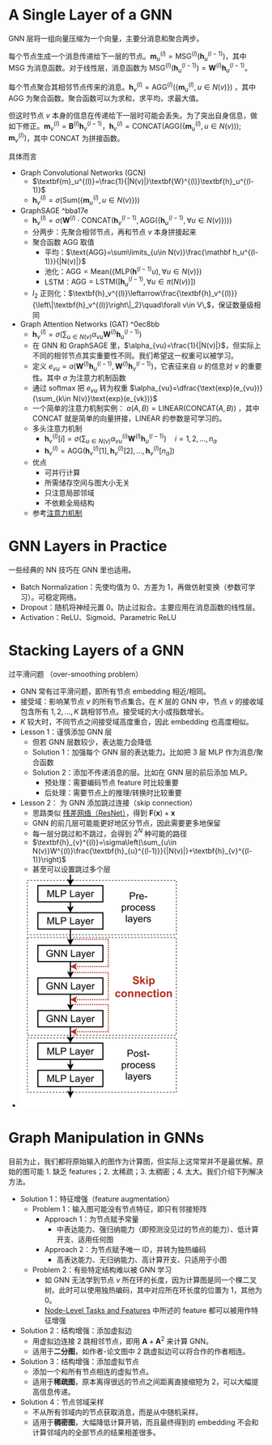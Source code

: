 # A Single Layer of a GNN

GNN 层将一组向量压缩为一个向量，主要分消息和聚合两步。

每个节点生成一个消息传递给下一层的节点。$\textbf{m}_u^{(l)}=\text{MSG}^{(l)}\left(\textbf{h}_u^{(l-1)}\right)$，其中 $\text{MSG}$ 为消息函数。对于线性层，消息函数为 $\text{MSG}^{(l)}(\textbf{h}_u^{(l-1)})=\mathbf{W}^{(l)}\textbf{h}_u^{(l-1)}$。

每个节点聚合其相邻节点传来的消息。$\mathbf{h}_{v}^{(l)}=\text{AGG}^{(l)}\left(\left\{\mathbf{m}_{u}^{(l)},u\in N(v)\right\}\right)$ ，其中 $\text{AGG}$ 为聚合函数。聚合函数可以为求和，求平均，求最大值。

但这时节点 $v$ 本身的信息在传递给下一层时可能会丢失。为了突出自身信息，做如下修正。$\textbf{m}_v^{(l)}=\textbf{B}^{(l)}\textbf{h}_v^{(l-1)}$，$\mathbf{h}_v^{(l)}=\text{CONCAT}\left(\text{AGG}\left(\left\{\mathbf{m}_u^{(l)},u\in N(v)\right)\right);\mathbf{m}_v^{(l)}\right)$，其中 $\text{CONCAT}$ 为拼接函数。

具体而言

* Graph Convolutional Networks (GCN)
	* $\textbf{m}_u^{(l)}=\frac{1}{|N(v)|}\textbf{W}^{(l)}\textbf{h}_u^{(l-1)}$
	* $\mathbf{h}_{v}^{(l)}=\sigma\left(\text{Sum}\left(\left\{\mathbf{m}_{u}^{(l)},u\in N(v)\right\}\right)\right)$
* GraphSAGE ^bba17e
	* $\mathbf{h}_{v}^{(l)}=\sigma\left(\mathbf{W}^{(l)}\cdot\text{CONCAT}\left(\mathbf{h}_{v}^{(l-1)},\text{AGG}\left(\left\{\mathbf{h}_{u}^{(l-1)},\forall u\in N(v)\right\}\right)\right)\right)$
	* 分两步：先聚合相邻节点，再和节点 $v$ 本身拼接起来
	* 聚合函数 $\text{AGG}$ 取值
		* 平均：$\text{AGG}=\sum\limits_{u\in N(v)}\frac{\mathbf h_u^{(l-1)}}{|N(v)|}$
		* 池化：$\text{AGG}=\text{Mean}(\{\text{MLP}(\textbf{h}^{(l-1)}u),\forall u\in N(v)\})$
		* LSTM：$\text{AGG}=\text{LSTM}([\mathbf{h}_u^{(l-1)},\forall u\in\pi\big(N(v)\big)])$
	* $l_{2}$ 正则化：$\textbf{h}_v^{(l)}\leftarrow\frac{\textbf{h}_v^{(l)}}{\left\|\textbf{h}_v^{(l)}\right\|_2}\quad\forall v\in V\,$，保证数量级相同
* Graph Attention Networks (GAT) ^0ec8bb
	* $\textbf{h}_v^{(l)}=\sigma(\sum_{u\in N(v)}\alpha_{vu}\textbf{W}^{(l)}\textbf{h}_u^{(l-1)})$
	* 在 GNN 和 GraphSAGE 里，$\alpha_{vu}=\frac{1}{|N(v)|}$，但实际上不同的相邻节点其实重要性不同。我们希望这一权重可以被学习。
	* 定义 $e_{vu}=a(\textbf{W}^{(l)}\textbf{h}_u^{(l-1)},\textbf{W}^{(l)}\textbf{h}^{(l-1)}_v)$，它表征来自 $u$ 的信息对 $v$ 的重要性。其中 $a$ 为注意力机制函数
	* 通过 softmax 把 $e_{vu}$ 转为权重 $\alpha_{vu}=\dfrac{\text{exp}(e_{vu})}{\sum_{k\in N(v)}\text{exp}(e_{vk})}$
	* 一个简单的注意力机制实例： $a(A,B)=\text{LINEAR}(\text{CONCAT}(A,B))$ ，其中 CONCAT 就是简单的向量拼接，LINEAR 的参数是可学习的。
	* 多头注意力机制 
		* $\textbf{h}^{(l)}_v[i]=\sigma (\sum_{u\in N (v)}\alpha^{(i)}_{vu}\textbf{W}^{(l)}\textbf{h}^{(l-1)}_u)\quad i=1,2,...,n_a$
		* $\textbf{h}_v^{(l)}=\text{AGG}(\textbf{h}_v^{(l)}[1],\textbf{h}_v^{(l)}[2],...,\textbf{h}_v^{(l)}[n_a])$
	* 优点
		* 可并行计算
		* 所需储存空间与图大小无关
		* 只注意局部邻域
		* 不依赖全局结构
	* 参考[注意力机制](Dive%20into%20Deep%20Learning/Dive%20into%20Deep%20Learning.md#注意力机制)

# GNN Layers in Practice

一些经典的 NN 技巧在 GNN 里也适用。

* Batch Normalization：先使均值为 0、方差为 1，再做仿射变换（参数可学习）。可稳定网络。
* Dropout：随机将神经元置 0。防止过拟合。主要应用在消息函数的线性层。
* Activation：ReLU、Sigmoid、Parametric ReLU

# Stacking Layers of a GNN

过平滑问题 （over-smoothing problem）
* GNN 常有过平滑问题，即所有节点 embedding 相近/相同。
* 接受域：影响某节点 $v$ 的所有节点集合。在 $K$ 层的 GNN 中，节点 $v$ 的接收域包含所有 $1,2,...,K$ 跳相邻节点。接受域的大小成指数增长。
* $K$ 较大时，不同节点之间接受域高度重合，因此 embedding 也高度相似。
* Lesson 1：谨慎添加 GNN 层
	* 但若 GNN 层数较少，表达能力会降低
	* Solution 1：加强每个 GNN 层的表达能力。比如把 3 层 MLP 作为消息/聚合函数
	* Solution 2：添加不传递消息的层。比如在 GNN 层的前后添加 MLP。
		* 预处理：需要编码节点 feature 时比较重要
		* 后处理：需要节点上的推理/转换时比较重要
* Lesson 2： 为 GNN 添加跳过连接（skip connection）
	* 思路类似 [残差网络（ResNet）](Dive%20into%20Deep%20Learning/Dive%20into%20Deep%20Learning.md#残差网络（ResNet）)，得到 $\mathbf{F}(\mathbf{x})+\mathbf{x}$
	* GNN 的前几层可能能更好地区分节点，因此需要更多地保留
	* 每一层分跳过和不跳过，会得到 $2^N$ 种可能的路径
	* $\textbf{h}_{v}^{(l)}=\sigma\left(\sum_{u\in N(v)}W^{(l)}\frac{\textbf{h}_{u}^{(l-1)}}{|N(v)|}+\textbf{h}_{v}^{(l-1)}\right)$
	* 甚至可以设置跳过多个层
* ![](assets/Pasted%20image%2020230301211559.png)

# Graph Manipulation in GNNs

目前为止，我们都将原始输入的图作为计算图，但实际上这常常并不是最优解。原始的图可能 1. 缺乏 features；2. 太稀疏；3. 太稠密；4. 太大。我们介绍下列解决方法。

* Solution 1：特征增强（feature augmentation）
	* Problem 1：输入图可能没有节点特征，即只有邻接矩阵
		* Approach 1：为节点赋予常量
			* 中表达能力、强归纳能力（即预测没见过的节点的能力）、低计算开支、适用任何图
		* Approach 2：为节点赋予唯一 ID，并转为独热编码
			* 高表达能力、无归纳能力、高计算开支、只适用于小图
	* Problem 2：有些特定结构难以被 GNN 学习
		* 如 GNN 无法学到节点 $v$ 所在环的长度，因为计算图是同一个棵二叉树。此时可以使用独热编码，其中对应所在环长度的位置为 1，其他为 0。
		* [Node-Level Tasks and Features](02%20-%20Feature%20Engineering%20for%20Machine%20Learning%20in%20Graphs.md#Node-Level%20Tasks%20and%20Features) 中所述的 feature 都可以被用作特征增强
* Solution 2：结构增强：添加虚拟边
	* 用虚拟边连接 2 跳相邻节点，即用 $\mathbf{A}+\mathbf{A}^2$ 来计算 GNN。
	* 适用于**二分图**，如作者-论文图中 2 跳虚拟边可以将合作的作者相连。
* Solution 3：结构增强：添加虚拟节点
	* 添加一个和所有节点相连的虚拟节点。
	* 适用于**稀疏图**，原本离得很远的节点之间距离直接缩短为 2，可以大幅提高信息传递。
* Solution 4：节点邻域采样
	* 不从所有邻域内的节点获取消息，而是从中随机采样。
	* 适用于**稠密图**，大幅降低计算开销，而且最终得到的 embedding 不会和计算邻域内的全部节点的结果相差很多。